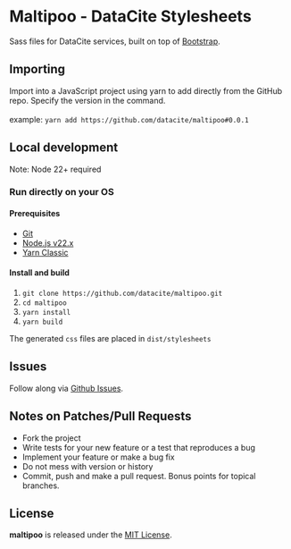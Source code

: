 # Maltipoo - DataCite Stylesheets

Sass files for DataCite services, built on top of [Bootstrap](https://getbootstrap.com/).

## Importing
Import into a JavaScript project using yarn to add directly from the GitHub repo. Specify the version in the command.<br><br>
example: `yarn add https://github.com/datacite/maltipoo#0.0.1`

## Local development

Note: Node 22+  required

### Run directly on your OS
#### Prerequisites
- [Git](https://git-scm.com/book/en/v2/Getting-Started-Installing-Git)
- [Node.js v22.x](https://nodejs.org/en/)
- [Yarn Classic](https://classic.yarnpkg.com/)

#### Install and build
1. `git clone https://github.com/datacite/maltipoo.git`
2. `cd maltipoo`
3. `yarn install`
4. `yarn build`

The generated `css` files are placed in `dist/stylesheets`

## Issues

Follow along via [Github Issues](https://github.com/datacite/maltipoo/issues).

## Notes on Patches/Pull Requests

* Fork the project
* Write tests for your new feature or a test that reproduces a bug
* Implement your feature or make a bug fix
* Do not mess with version or history
* Commit, push and make a pull request. Bonus points for topical branches.

## License
**maltipoo** is released under the [MIT License](https://github.com/datacite/maltipoo/blob/main/LICENSE).
